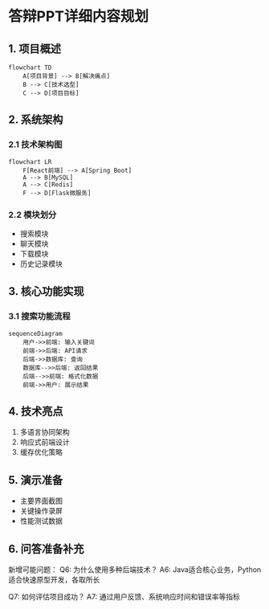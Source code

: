 
# 答辩PPT详细内容规划

## 1. 项目概述
```mermaid
flowchart TD
    A[项目背景] --> B[解决痛点]
    B --> C[技术选型]
    C --> D[项目目标]
```

## 2. 系统架构
### 2.1 技术架构图
```mermaid
flowchart LR
    F[React前端] --> A[Spring Boot]
    A --> B[MySQL]
    A --> C[Redis]
    F --> D[Flask微服务]
```

### 2.2 模块划分
- 搜索模块
- 聊天模块
- 下载模块
- 历史记录模块

## 3. 核心功能实现
### 3.1 搜索功能流程
```mermaid
sequenceDiagram
    用户->>前端: 输入关键词
    前端->>后端: API请求
    后端->>数据库: 查询
    数据库-->>后端: 返回结果
    后端-->>前端: 格式化数据
    前端->>用户: 展示结果
```

## 4. 技术亮点
1. 多语言协同架构
2. 响应式前端设计
3. 缓存优化策略

## 5. 演示准备
- 主要界面截图
- 关键操作录屏
- 性能测试数据

## 6. 问答准备补充
新增可能问题：
Q6: 为什么使用多种后端技术？
A6: Java适合核心业务，Python适合快速原型开发，各取所长

Q7: 如何评估项目成功？
A7: 通过用户反馈、系统响应时间和错误率等指标
